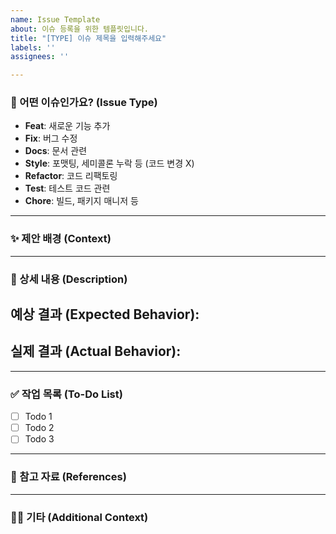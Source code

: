 ```yaml
---
name: Issue Template
about: 이슈 등록을 위한 템플릿입니다.
title: "[TYPE] 이슈 제목을 입력해주세요"
labels: ''
assignees: ''

---
```


### 📌 어떤 이슈인가요? (Issue Type)

- **Feat**: 새로운 기능 추가
- **Fix**: 버그 수정
- **Docs**: 문서 관련
- **Style**: 포맷팅, 세미콜론 누락 등 (코드 변경 X)
- **Refactor**: 코드 리팩토링
- **Test**: 테스트 코드 관련
- **Chore**: 빌드, 패키지 매니저 등

---

### ✨ 제안 배경 (Context)

---

### 📝 상세 내용 (Description)

**예상 결과 (Expected Behavior):**
-

**실제 결과 (Actual Behavior):**
-


---

### ✅ 작업 목록 (To-Do List)

- [ ] Todo 1
- [ ] Todo 2
- [ ] Todo 3

---

### 📎 참고 자료 (References)

---

### 🧑‍💻 기타 (Additional Context)